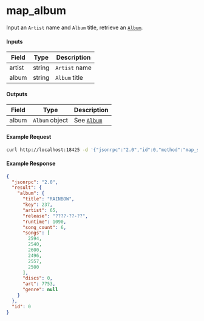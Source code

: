 # map_album
Input an `Artist` name and `Album` title, retrieve an [`Album`](../../common-objects/album.md).

#### Inputs

| Field  | Type   | Description |
|--------|--------|-------------|
| artist | string | `Artist` name
| album  | string | `Album` title

#### Outputs

| Field | Type            | Description |
|-------|-----------------|-------------|
| album | `Album` object | See [`Album`](../../common-objects/album.md)

#### Example Request
```bash
curl http://localhost:18425 -d '{"jsonrpc":"2.0","id":0,"method":"map_song","params":{"artist":"Rex Orange County","album":"RAINBOW"}}'
```

#### Example Response
```json
{
  "jsonrpc": "2.0",
  "result": {
    "album": {
      "title": "RAINBOW",
      "key": 237,
      "artist": 65,
      "release": "????-??-??",
      "runtime": 1090,
      "song_count": 6,
      "songs": [
        2594,
        2540,
        2600,
        2496,
        2557,
        2500
      ],
      "discs": 0,
      "art": 7753,
      "genre": null
    }
  },
  "id": 0
}
```
